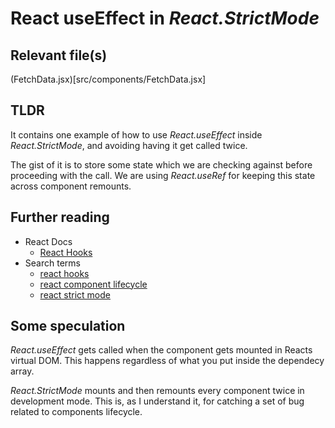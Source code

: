 # React useEffect in *React.StrictMode*
## Relevant file(s)
(FetchData.jsx)[src/components/FetchData.jsx]


## TLDR
It contains one example of how to use *React.useEffect* inside *React.StrictMode*, and avoiding having it get called twice.

The gist of it is to store some state which we are checking against before proceeding with the call. We are using *React.useRef* for keeping this state across component remounts.

## Further reading
- React Docs
  - [React Hooks](https://reactjs.org/docs/hooks-reference.html)
- Search terms
  - [react hooks](https://www.google.com/search?q=react+hooks)
  - [react component lifecycle](https://www.google.com/search?q=react+component+lifecycle)
  - [react strict mode](https://www.google.com/search?q=react+strict+mode)

## Some speculation
*React.useEffect* gets called when the component gets mounted in Reacts virtual DOM.
This happens regardless of what you put inside the dependecy array.

*React.StrictMode* mounts and then remounts every component twice in development mode.
This is, as I understand it, for catching a set of bug related to components lifecycle.